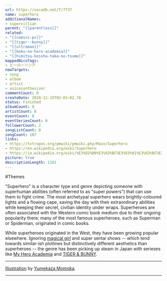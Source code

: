 ```yaml
---
url: https://vocadb.net/T/7737
name: superhero
additionalNames: 
- supervillian
parent: "[[parentless]]"
related:
- "[[comics-pv]]"
- "[[tiger--bunny]]"
- "[[ultraman]]"
- "[[boku-no-hero-academia]]"
- "[[himitsu-kessha-taka-no-tsume]]"
mappedNicoTags:
- ヒーローソング
newTargets:
- song
- album
- artist
- voicesynthesizer
commentCount: 0
createDate: 2020-12-15T02:03:02.78
status: Finished
albumCount: 9
artistCount: 8
eventCount: 0
eventSeriesCount: 0
followerCount: 2
songListCount: 0
songCount: 107
links: 
- https://tvtropes.org/pmwiki/pmwiki.php/Main/Superhero
- https://en.wikipedia.org/wiki/Superhero
- https://ja.wikipedia.org/wiki/%E3%82%B9%E3%83%BC%E3%83%91%E3%83%BC%E3%83%92%E3%83%BC%E3%83%AD%E3%83%BC
picture: true
descriptionLength: 1101
---
```


#Themes

"Superhero" is a character type and genre depicting someone with superhuman abilities (often referred to as "super powers") that can use them to fight crime. The most archetypal superhero wears brightly-coloured tights and a flowing cape, saving the day with their extraordinary abilities while keeping their secret, civilian identity under wraps. Superheroes are often associated with the Western comic book medium due to their ongoing popularity there; many of the most famous superheroes, such as Superman or Spiderman, originated in comic books.

While superheroes originated in the West, they have been growing popular elsewhere. Ignoring [magical girl](https://vocadb.net/T/6407/magical-girl) and super sentai shows -- which tend towards similar-ish plotlines but distinctively different aesthetics than superheroes -- the genre has been picking up steam in Japan with serieses like [My Hero Academia](https://vocadb.net/T/7022/boku-no-hero-academia) and [TIGER & BUNNY](https://vocadb.net/T/4754).

---
[Illustration](https://piapro.jp/t/zai5) by [Yumekaza Momoka](https://vocadb.net/Ar/64390).

---

